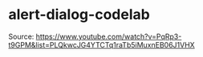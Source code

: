 # alert-dialog-codelab
Source: https://www.youtube.com/watch?v=PqRp3-t9GPM&list=PLQkwcJG4YTCTq1raTb5iMuxnEB06J1VHX
